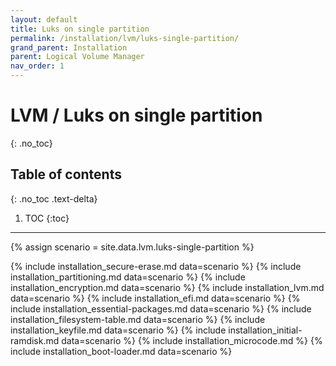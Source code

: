 ```yaml
---
layout: default
title: Luks on single partition
permalink: /installation/lvm/luks-single-partition/
grand_parent: Installation
parent: Logical Volume Manager
nav_order: 1
---
```


# LVM / Luks on single partition
{: .no_toc}

## Table of contents
{: .no_toc .text-delta}

1. TOC
{:toc}

---

{% assign scenario = site.data.lvm.luks-single-partition %}

{% include installation_secure-erase.md data=scenario %}
{% include installation_partitioning.md data=scenario %}
{% include installation_encryption.md data=scenario %}
{% include installation_lvm.md data=scenario %}
{% include installation_efi.md data=scenario %}
{% include installation_essential-packages.md data=scenario %}
{% include installation_filesystem-table.md data=scenario %}
{% include installation_keyfile.md data=scenario %}
{% include installation_initial-ramdisk.md data=scenario %}
{% include installation_microcode.md %}
{% include installation_boot-loader.md data=scenario %}
